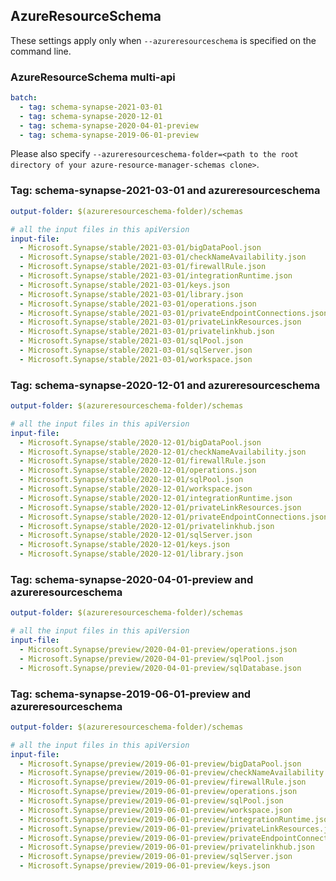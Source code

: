 ## AzureResourceSchema

These settings apply only when `--azureresourceschema` is specified on the command line.

### AzureResourceSchema multi-api

``` yaml $(azureresourceschema) && $(multiapi)
batch:
  - tag: schema-synapse-2021-03-01
  - tag: schema-synapse-2020-12-01
  - tag: schema-synapse-2020-04-01-preview
  - tag: schema-synapse-2019-06-01-preview

```

Please also specify `--azureresourceschema-folder=<path to the root directory of your azure-resource-manager-schemas clone>`.

### Tag: schema-synapse-2021-03-01 and azureresourceschema

``` yaml $(tag) == 'schema-synapse-2021-03-01' && $(azureresourceschema)
output-folder: $(azureresourceschema-folder)/schemas

# all the input files in this apiVersion
input-file:
  - Microsoft.Synapse/stable/2021-03-01/bigDataPool.json
  - Microsoft.Synapse/stable/2021-03-01/checkNameAvailability.json
  - Microsoft.Synapse/stable/2021-03-01/firewallRule.json
  - Microsoft.Synapse/stable/2021-03-01/integrationRuntime.json
  - Microsoft.Synapse/stable/2021-03-01/keys.json
  - Microsoft.Synapse/stable/2021-03-01/library.json
  - Microsoft.Synapse/stable/2021-03-01/operations.json
  - Microsoft.Synapse/stable/2021-03-01/privateEndpointConnections.json
  - Microsoft.Synapse/stable/2021-03-01/privateLinkResources.json
  - Microsoft.Synapse/stable/2021-03-01/privatelinkhub.json
  - Microsoft.Synapse/stable/2021-03-01/sqlPool.json
  - Microsoft.Synapse/stable/2021-03-01/sqlServer.json
  - Microsoft.Synapse/stable/2021-03-01/workspace.json

```

### Tag: schema-synapse-2020-12-01 and azureresourceschema

``` yaml $(tag) == 'schema-synapse-2020-12-01' && $(azureresourceschema)
output-folder: $(azureresourceschema-folder)/schemas

# all the input files in this apiVersion
input-file:
  - Microsoft.Synapse/stable/2020-12-01/bigDataPool.json
  - Microsoft.Synapse/stable/2020-12-01/checkNameAvailability.json
  - Microsoft.Synapse/stable/2020-12-01/firewallRule.json
  - Microsoft.Synapse/stable/2020-12-01/operations.json
  - Microsoft.Synapse/stable/2020-12-01/sqlPool.json
  - Microsoft.Synapse/stable/2020-12-01/workspace.json
  - Microsoft.Synapse/stable/2020-12-01/integrationRuntime.json
  - Microsoft.Synapse/stable/2020-12-01/privateLinkResources.json
  - Microsoft.Synapse/stable/2020-12-01/privateEndpointConnections.json
  - Microsoft.Synapse/stable/2020-12-01/privatelinkhub.json
  - Microsoft.Synapse/stable/2020-12-01/sqlServer.json
  - Microsoft.Synapse/stable/2020-12-01/keys.json
  - Microsoft.Synapse/stable/2020-12-01/library.json

```

### Tag: schema-synapse-2020-04-01-preview and azureresourceschema

``` yaml $(tag) == 'schema-synapse-2020-04-01-preview' && $(azureresourceschema)
output-folder: $(azureresourceschema-folder)/schemas

# all the input files in this apiVersion
input-file:
  - Microsoft.Synapse/preview/2020-04-01-preview/operations.json
  - Microsoft.Synapse/preview/2020-04-01-preview/sqlPool.json
  - Microsoft.Synapse/preview/2020-04-01-preview/sqlDatabase.json

```

### Tag: schema-synapse-2019-06-01-preview and azureresourceschema

``` yaml $(tag) == 'schema-synapse-2019-06-01-preview' && $(azureresourceschema)
output-folder: $(azureresourceschema-folder)/schemas

# all the input files in this apiVersion
input-file:
  - Microsoft.Synapse/preview/2019-06-01-preview/bigDataPool.json
  - Microsoft.Synapse/preview/2019-06-01-preview/checkNameAvailability.json
  - Microsoft.Synapse/preview/2019-06-01-preview/firewallRule.json
  - Microsoft.Synapse/preview/2019-06-01-preview/operations.json
  - Microsoft.Synapse/preview/2019-06-01-preview/sqlPool.json
  - Microsoft.Synapse/preview/2019-06-01-preview/workspace.json
  - Microsoft.Synapse/preview/2019-06-01-preview/integrationRuntime.json
  - Microsoft.Synapse/preview/2019-06-01-preview/privateLinkResources.json
  - Microsoft.Synapse/preview/2019-06-01-preview/privateEndpointConnections.json
  - Microsoft.Synapse/preview/2019-06-01-preview/privatelinkhub.json
  - Microsoft.Synapse/preview/2019-06-01-preview/sqlServer.json
  - Microsoft.Synapse/preview/2019-06-01-preview/keys.json

```
